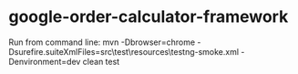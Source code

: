 # google-order-calculator-framework

Run from command line: mvn -Dbrowser=chrome -Dsurefire.suiteXmlFiles=src\test\resources\testng-smoke.xml -Denvironment=dev clean test
